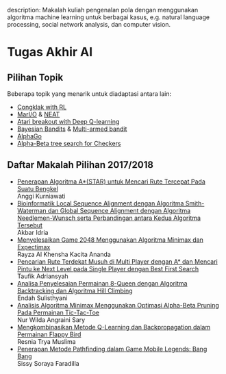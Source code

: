 description: Makalah kuliah pengenalan pola dengan menggunakan algoritma machine learning untuk berbagai kasus, e.g. natural language processing, social network analysis, dan computer vision.

# Tugas Akhir AI

## Pilihan Topik

Beberapa topik yang menarik untuk diadaptasi antara lain:

- [Congklak with RL](http://ieeexplore.ieee.org/abstract/document/7863309/)
- [MarI/O](https://www.youtube.com/watch?v=qv6UVOQ0F44) & [NEAT](http://nn.cs.utexas.edu/downloads/papers/stanley.ec02.pdf)
- [Atari breakout with Deep Q-learning](https://www.youtube.com/watch?v=V1eYniJ0Rnk)
- [Bayesian Bandits](https://www.chrisstucchio.com/blog/2013/bayesian_bandit.html) & [Multi-armed bandit](https://en.wikipedia.org/wiki/Multi-armed_bandit)
- [AlphaGo](https://deepmind.com/research/alphago/)
- [Alpha-Beta tree search for Checkers](http://www.cs.columbia.edu/~devans/TIC/AB.html)

## Daftar Makalah Pilihan 2017/2018

- [Penerapan Algoritma A*(STAR) untuk Mencari Rute Tercepat Pada Suatu Bengkel](/files/ai/2017-2018/makalah_0102514002.pdf)<br>
  Anggi Kurniawati
- [Bioinformatik Local Sequence Alignment dengan Algoritma Smith-Waterman dan Global Sequence Alignment dengan Algoritma Needlemen-Wunsch serta Perbandingan antara Kedua Algoritma Tersebut](/files/ai/2017-2018/makalah_0102515002.pdf)<br>
  Akbar Idria
- [Menyelesaikan Game 2048 Menggunakan Algoritma Minimax dan Expectimax](/files/ai/2017-2018/makalah_0102515019.pdf)<br>
  Rayza Al Khensha Kacita Ananda
- [Pencarian Rute Terdekat Musuh di Multi Player dengan A* dan Mencari Pintu ke Next Level pada Single Player dengan Best First Search](/files/ai/2017-2018/makalah_0102516901.pdf)<br>
  Taufik Adriansyah
- [Analisa Penyelesaian Permainan 8-Queen dengan Algoritma Backtracking dan Algoritma Hill Climbing](/files/ai/2017-2018/makalah_0102516902.pdf)<br>
  Endah Sulisthyani
- [Analisis Algoritma Minimax Menggunakan Optimasi Alpha-Beta Pruning Pada Permainan Tic-Tac-Toe](/files/ai/2017-2018/makalah_0102515018.pdf)<br>
  Nur Wilda Angraini Sary
- [Mengkombinasikan Metode Q-Learning dan Backpropagation dalam Permainan Flappy Bird](/files/ai/2017-2018/makalah_0102515020.pdf)<br>
  Resnia Trya Muslima
- [Penerapan Metode Pathfinding dalam Game Mobile Legends: Bang Bang](/files/ai/2017-2018/makalah_0102515026.pdf)<br>
  Sissy Soraya Faradilla